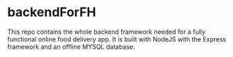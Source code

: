# backendForFH

This repo contains the whole backend framework needed for a fully functional online food delivery app. 
It is built with NodeJS with the Express framework and an offline MYSQL database.
